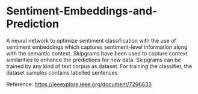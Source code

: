 # Sentiment-Embeddings-and-Prediction
A neural network to optimize sentiment classification with the use of sentiment embeddings which captures sentiment-level information along with the semantic context. 
Skipgrams have been used to capture context similarities to enhance the predictions for new data.
Skipgrams can be trained by any kind of text corpus as dataset. For training the classifier, the dataset samples contains labelled sentences

Reference:
https://ieeexplore.ieee.org/document/7296633
